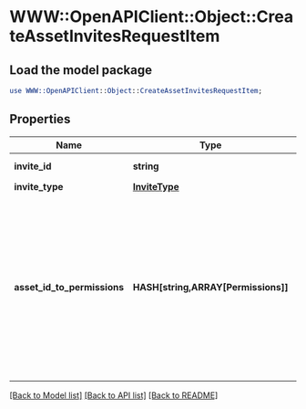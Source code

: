 # WWW::OpenAPIClient::Object::CreateAssetInvitesRequestItem

## Load the model package
```perl
use WWW::OpenAPIClient::Object::CreateAssetInvitesRequestItem;
```

## Properties
Name | Type | Description | Notes
------------ | ------------- | ------------- | -------------
**invite_id** | **string** | Unique identifier of an invite. | 
**invite_type** | [**InviteType**](InviteType.md) |  | 
**asset_id_to_permissions** | **HASH[string,ARRAY[Permissions]]** | An object mapping asset ids to lists of business permissions. This can be used to setting/requesting permissions on various assets. If accepting an invite or request, this object would be used to grant asset permissions to the member or partner.  | 

[[Back to Model list]](../README.md#documentation-for-models) [[Back to API list]](../README.md#documentation-for-api-endpoints) [[Back to README]](../README.md)



